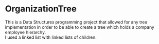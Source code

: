 # OrganizationTree
This is a Data Structures programming project that allowed for any tree implementation in order to be able to create a tree which holds a company employee hierarchy.  
I used a linked list with linked lists of children.
